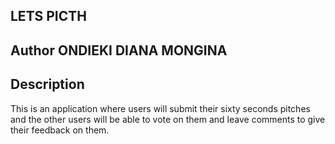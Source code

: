 ## LETS PICTH

## Author ONDIEKI DIANA MONGINA


## Description

This is an application where users will submit their sixty seconds pitches and the other users will be able to vote on them and leave comments to give their feedback on them.